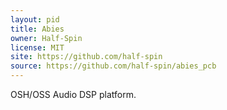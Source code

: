 ```yaml
---
layout: pid
title: Abies
owner: Half-Spin
license: MIT
site: https://github.com/half-spin
source: https://github.com/half-spin/abies_pcb
---
```

OSH/OSS Audio DSP platform. 
